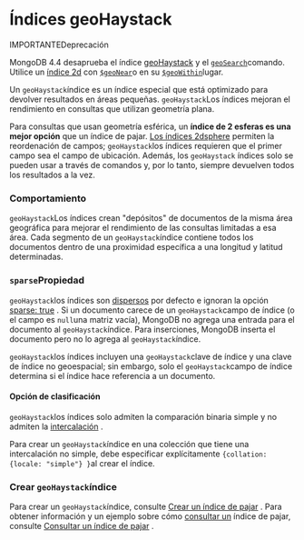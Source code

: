 # Índices geoHaystack

IMPORTANTEDeprecación

MongoDB 4.4 desaprueba el índice [geoHaystack](https://docs.mongodb.com/manual/core/geohaystack/) y el [`geoSearch`](https://docs.mongodb.com/manual/reference/command/geoSearch/#mongodb-dbcommand-dbcmd.geoSearch)comando. Utilice un [índice 2d](https://docs.mongodb.com/manual/core/2d/) con [`$geoNear`](https://docs.mongodb.com/manual/reference/operator/aggregation/geoNear/#mongodb-pipeline-pipe.-geoNear)o en su [`$geoWithin`](https://docs.mongodb.com/manual/reference/operator/query/geoWithin/#mongodb-query-op.-geoWithin)lugar.

Un `geoHaystack`índice es un índice especial que está optimizado para devolver resultados en áreas pequeñas. `geoHaystack`Los índices mejoran el rendimiento en consultas que utilizan geometría plana.

Para consultas que usan geometría esférica, un **índice de 2 esferas es una mejor opción** que un índice de pajar. [Los índices 2dsphere](https://docs.mongodb.com/manual/core/2dsphere/) permiten la reordenación de campos; `geoHaystack`los índices requieren que el primer campo sea el campo de ubicación. Además, los `geoHaystack` índices solo se pueden usar a través de comandos y, por lo tanto, siempre devuelven todos los resultados a la vez.

### Comportamiento  <a id="behavior"></a>

`geoHaystack`Los índices crean "depósitos" de documentos de la misma área geográfica para mejorar el rendimiento de las consultas limitadas a esa área. Cada segmento de un `geoHaystack`índice contiene todos los documentos dentro de una proximidad específica a una longitud y latitud determinadas.

### `sparse`Propiedad  <a id="sparse-property"></a>

`geoHaystack`los índices son [dispersos](https://docs.mongodb.com/manual/core/index-sparse/) por defecto e ignoran la opción [sparse: true](https://docs.mongodb.com/manual/core/index-sparse/) . Si un documento carece de un `geoHaystack`campo de índice \(o el campo es `null`una matriz vacía\), MongoDB no agrega una entrada para el documento al `geoHaystack`índice. Para inserciones, MongoDB inserta el documento pero no lo agrega al `geoHaystack`índice.

`geoHaystack`los índices incluyen una `geoHaystack`clave de índice y una clave de índice no geoespacial; sin embargo, solo el `geoHaystack`campo de índice determina si el índice hace referencia a un documento.

#### Opción de clasificación  <a id="collation-option"></a>

`geoHaystack`los índices solo admiten la comparación binaria simple y no admiten la [intercalación](https://docs.mongodb.com/manual/reference/bson-type-comparison-order/#std-label-collation) .

Para crear un `geoHaystack`índice en una colección que tiene una intercalación no simple, debe especificar explícitamente `{collation: {locale: "simple"} }`al crear el índice.

### Crear `geoHaystack`índice  <a id="create-geohaystack-index"></a>

Para crear un `geoHaystack`índice, consulte [Crear un índice de pajar](https://docs.mongodb.com/manual/tutorial/build-a-geohaystack-index/) . Para obtener información y un ejemplo sobre cómo [consultar un](https://docs.mongodb.com/manual/tutorial/query-a-geohaystack-index/) índice de pajar, consulte [Consultar un índice de pajar](https://docs.mongodb.com/manual/tutorial/query-a-geohaystack-index/) .

